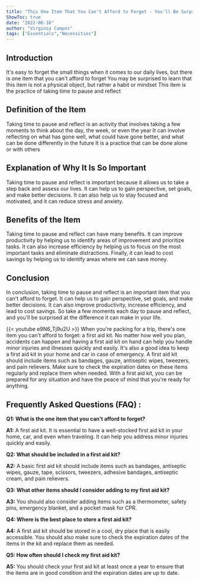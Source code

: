 ```yaml
---
title: "This One Item That You Can't Afford to Forget - You'll Be Surprised What It Is!"
ShowToc: true 
date: "2022-06-16"
author: "Virginia Campos" 
tags: ["Essentials","Necessities"]
---
```

## Introduction
It's easy to forget the small things when it comes to our daily lives, but there is one item that you can't afford to forget You may be surprised to learn that this item is not a physical object, but rather a habit or mindset This item is the practice of taking time to pause and reflect 

## Definition of the Item
Taking time to pause and reflect is an activity that involves taking a few moments to think about the day, the week, or even the year It can involve reflecting on what has gone well, what could have gone better, and what can be done differently in the future It is a practice that can be done alone or with others 

## Explanation of Why It Is So Important
Taking time to pause and reflect is important because it allows us to take a step back and assess our lives. It can help us to gain perspective, set goals, and make better decisions. It can also help us to stay focused and motivated, and it can reduce stress and anxiety. 

## Benefits of the Item
Taking time to pause and reflect can have many benefits. It can improve productivity by helping us to identify areas of improvement and prioritize tasks. It can also increase efficiency by helping us to focus on the most important tasks and eliminate distractions. Finally, it can lead to cost savings by helping us to identify areas where we can save money. 

## Conclusion
In conclusion, taking time to pause and reflect is an important item that you can't afford to forget. It can help us to gain perspective, set goals, and make better decisions. It can also improve productivity, increase efficiency, and lead to cost savings. So take a few moments each day to pause and reflect, and you'll be surprised at the difference it can make in your life.

{{< youtube e9N6_Tj9u2U >}} 
When you're packing for a trip, there's one item you can't afford to forget: a first aid kit. No matter how well you plan, accidents can happen and having a first aid kit on hand can help you handle minor injuries and illnesses quickly and easily. It's also a good idea to keep a first aid kit in your home and car in case of emergency. A first aid kit should include items such as bandages, gauze, antiseptic wipes, tweezers, and pain relievers. Make sure to check the expiration dates on these items regularly and replace them when needed. With a first aid kit, you can be prepared for any situation and have the peace of mind that you're ready for anything.

## Frequently Asked Questions (FAQ) :
**Q1: What is the one item that you can't afford to forget?**

**A1:** A first aid kit. It is essential to have a well-stocked first aid kit in your home, car, and even when traveling. It can help you address minor injuries quickly and easily. 

**Q2: What should be included in a first aid kit?**

**A2:** A basic first aid kit should include items such as bandages, antiseptic wipes, gauze, tape, scissors, tweezers, adhesive bandages, antiseptic cream, and pain relievers. 

**Q3: What other items should I consider adding to my first aid kit?**

**A3:** You should also consider adding items such as a thermometer, safety pins, emergency blanket, and a pocket mask for CPR. 

**Q4: Where is the best place to store a first aid kit?**

**A4:** A first aid kit should be stored in a cool, dry place that is easily accessible. You should also make sure to check the expiration dates of the items in the kit and replace them as needed. 

**Q5: How often should I check my first aid kit?**

**A5:** You should check your first aid kit at least once a year to ensure that the items are in good condition and the expiration dates are up to date.



